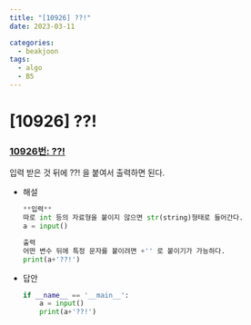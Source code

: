 ```yaml
---
title: "[10926] ??!"
date: 2023-03-11

categories:
  - beakjoon
tags:
  - algo
  - B5
---
```


# [10926] ??!
### [10926번: ??!](https://www.acmicpc.net/problem/10926)
입력 받은 것 뒤에 ??! 을 붙여서 출력하면 된다.
- 해설
    
    ```python
    **입력**
    따로 int 등의 자료형을 붙이지 않으면 str(string)형태로 들어간다.
    a = input()
    
    출력
    어떤 변수 뒤에 특정 문자를 붙이려면 +'' 로 붙이기가 가능하다.
    print(a+'??!')
    ```
- 답안
    
    ```python
    if __name__ == '__main__':
        a = input()
        print(a+'??!')
    ```
